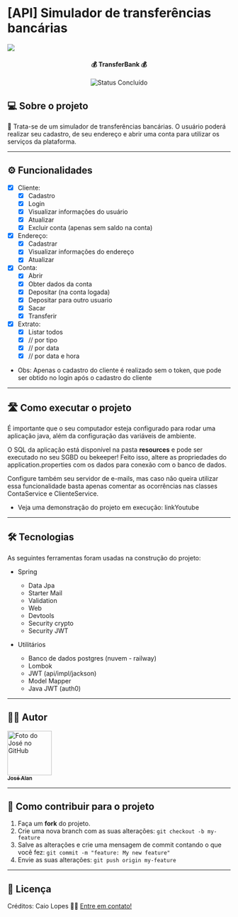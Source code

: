 
# [API] Simulador de transferências bancárias
![](https://github.com/theJoseAlan/spring-transferbank/assets/117518719/1966541e-90ca-4ea8-984d-ef3b8b4a692d)

<h4 align="center"> 
	💰 TransferBank 💰
</h4>

<p align="center">
	<img alt="Status Concluído" src="https://img.shields.io/badge/STATUS-CONCLU%C3%8DDO-brightgreen">
</p>

## 💻 Sobre o projeto

📄 Trata-se de um simulador de transferências bancárias. O usuário poderá realizar seu cadastro, de seu endereço e abrir uma conta para utilizar os serviços da plataforma.

---

## ⚙️ Funcionalidades

- [x] Cliente:
  - [x] Cadastro
  - [x] Login
  - [x] Visualizar informações do usuário
  - [x] Atualizar
  - [x] Excluir conta (apenas sem saldo na conta)

- [x] Endereço:
  - [x] Cadastrar
  - [x] Visualizar informações do endereço
  - [x] Atualizar
     
- [x] Conta:
  - [x] Abrir
  - [x] Obter dados da conta
  - [x] Depositar (na conta logada)
  - [x] Depositar para outro usuario
  - [x] Sacar
  - [x] Transferir

- [x] Extrato:
  - [x] Listar todos
  - [x] // por tipo
  - [x] // por data
  - [x] // por data e hora

- Obs: Apenas o cadastro do cliente é realizado sem o token, que pode ser obtido no login após o cadastro do cliente

---

## 🛣️ Como executar o projeto

É importante que o seu computador esteja configurado para rodar uma aplicação java, além da configuração das variáveis de ambiente. 

O SQL da aplicação está disponível na pasta __resources__ e pode ser executado no seu SGBD ou bekeeper!
Feito isso, altere as propriedades do application.properties com os dados para conexão com o banco de dados.

Configure também seu servidor de e-mails, mas caso não queira utilizar essa funcionalidade basta apenas comentar as ocorrências nas classes ContaService e ClienteService.

- Veja uma demonstração do projeto em execução: linkYoutube

---

## 🛠 Tecnologias

As seguintes ferramentas foram usadas na construção do projeto:
- Spring
  - Data Jpa
  - Starter Mail
  - Validation
  - Web
  - Devtools
  - Security crypto
  - Security JWT

- Utilitários
  - Banco de dados postgres (nuvem - railway)
  - Lombok
  - JWT (api/impl/jackson)
  - Model Mapper
  - Java JWT (auth0)

---

## 🧙‍♂️ Autor

<tr>
    <td align="center">
      <a href="https://github.com/theJoseAlan">
        <img src="https://avatars.githubusercontent.com/u/117518719?v=4" width="100px;" alt="Foto do José no GitHub"/><br>
        <sub>
          <b>José Alan</b>
        </sub>
      </a>
    </td>
  </tr>

---

## 💪 Como contribuir para o projeto

1. Faça um **fork** do projeto.
2. Crie uma nova branch com as suas alterações: `git checkout -b my-feature`
3. Salve as alterações e crie uma mensagem de commit contando o que você fez: `git commit -m "feature: My new feature"`
4. Envie as suas alterações: `git push origin my-feature`

---

## 📝 Licença

<!-- Este projeto esta sobe a licença [MIT](./LICENSE). -->

Créditos: Caio Lopes 👋🏽 [Entre em contato!](https://www.linkedin.com/in/caiovslopes/)

